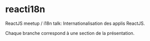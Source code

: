 # reacti18n
ReactJS meetup / i18n talk: Internationalisation des applis ReactJS.

Chaque branche correspond à une section de la présentation.
